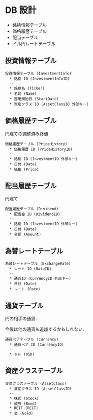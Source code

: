 # DB 設計

- 銘柄情報テーブル
- 価格履歴テーブル
- 配当テーブル
- ドル円レートテーブル

## 投資情報テーブル

```plant
投資情報テーブル (InvestmentInfo)
  * 銘柄 ID (InvestmentInfoID)
  --
  * 銘柄名 (Ticker)
  * 名前 (Name)
  * 運用開始日 (StartDate)
  * 資産クラス ID (AssetClassID 外部キー)
```

## 価格履歴テーブル

円建ての調整済み終値

```plant
価格履歴テーブル (PriceHistory)
  * 価格履歴 ID (PriceHistoryID)
  --
  * 銘柄 ID (InvestmentID 外部キー)
  * 日付 (Date)
  * 価格 (Price)
```

## 配当履歴テーブル

円建て

```plant
配当履歴テーブル (Dividend)
  * 配当金 ID (DividendID)
  --
  * 銘柄 ID (InvestmentID 外部キー)
  * 日付 (Date)
  * 金額 (Amount)
```

## 為替レートテーブル

```plant
為替レートテーブル (ExchangeRate)
  * レート ID (RateID)
  --
  * 通貨ID (CurrencyID 外部キー)
  * 日付 (Date)
  * レート (Rate)
```

## 通貨テーブル

円の相手の通貨．

今後は他の通貨も追加するかもしれない．

```plant
通貨ペアテーブル (Currency)
  * 通貨ペア ID (CurrencyID)
  --
  * ドル (USD)
```

## 資産クラステーブル

```plant
資産クラステーブル (AssetClass)
  * 資産クラス ID (AssetClassID)
  --
  * 株式 (Stock)
  * 債券 (Bond)
  * REIT (REIT)
  * 金 (Gold)
```
